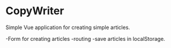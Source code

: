 # CopyWriter

Simple Vue application for creating simple articles.

-Form for creating articles
-routing
-save articles in localStorage.

